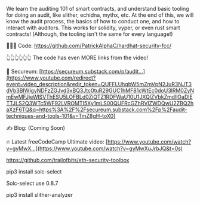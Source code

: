 We learn the auditing 101 of smart contracts, and understand basic tooling for doing an audit, like slither, echidna, mythx, etc. At the end of this, we will know the audit process, the basics of how to conduct one, and how to interact with auditors. This works for solidity, vyper, or even rust smart contracts! (Although, the tooling isn't the same for every language!) 

👩🏻‍💻 Code: https://github.com/PatrickAlphaC/hardhat-security-fcc/ 

👆👆👆👆👆👆 The code has even MORE links from the video!  

🔐 Secureum: [https://secureum.substack.com/p/audit...](https://www.youtube.com/redirect?event=video_description&redir_token=QUFFLUhqbW5mZmVpN2JuR3NJT3dVb3BIWlgyNDFzZGJvd3xBQ3Jtc0tuR29GUC1hMF81cWtEc0doU3lRM0ZyNmEwMFJjeWlSVThESU5LOFBLd0ZiQTZ1RDFWaU10U1JXQlZVbkZmdllOaDlETTJLS2Q3WTc5WF92LVROMTI5Xy1mLS00QUFRcGZhRVlZWDQwU2ZBQ2haXzF6TQ&q=https%3A%2F%2Fsecureum.substack.com%2Fp%2Faudit-techniques-and-tools-101&v=TmZ8gH-toX0) 

✍️ Blog: (Coming Soon) 

🔥 Latest freeCodeCamp Ultimate video: [https://www.youtube.com/watch?v=gyMwX...](https://www.youtube.com/watch?v=gyMwXuJrbJQ&t=0s)



https://github.com/trailofbits/eth-security-toolbox

pip3 install solc-select

Solc-select use 0.8.7

pip3 install slither-analyzer

